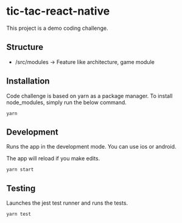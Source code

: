 # tic-tac-react-native

This project is a demo coding challenge.

## Structure

- /src/modules -> Feature like architecture, game module

## Installation

Code challenge is based on yarn as a package manager.
To install node_modules, simply run the below command.

```
yarn
```

## Development

Runs the app in the development mode. You can use ios or android.

The app will reload if you make edits.

```
yarn start
```

## Testing

Launches the jest test runner and runs the tests.

```
yarn test
```
